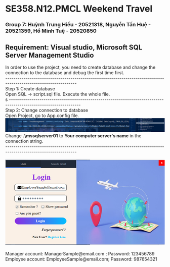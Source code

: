 # SE358.N12.PMCL Weekend Travel

<head>
  <link rel="stylesheet.css" href="css\stylesheet.css" />
</head>
<body>
<!-- ![](images\wp9152753-space-city-wallpapers.jpg) -->

  <h3>
  Group 7: Huỳnh Trung Hiếu - 20521318, Nguyễn Tấn Huệ - 20521359, Hồ Minh Tuệ - 20520850
  </h3>
  <h2>Requirement: Visual studio, Microsoft SQL Server Management Studio</h2>
  <div>In order to use the project, you need to create database and change the connection to the database and debug the first time first.
  <br>
  -----------------------------------------------------------------------------------------------------------------
  <br>
  Step 1: Create database
  <br>
  Open SQL -> script.sql file. Execute the whole file.
  <br>s
  -----------------------------------------------------------------------------------------------------------------
  <br>
  Step 2: Change connection to database
  <br>
  Open Project, go to App.config file.
  <br>
  <div>  <img src="GitInstructionMaterials\AppConfig.PNG" width="1000" /></div>
  Change <b>.\mssqlserver01</b> to <b>Your computer server's name</b> in the connection string.
  <br>
  -----------------------------------------------------------------------------------------------------------------
 <br>

<br>
<img src="GitInstructionMaterials\LoginDisplay.PNG" width="600" /></div>
<br>
Manager account: ManagerSample@email.com ; Password: 123456789
<br>
Employee account: EmployeeSample@email.com; Password: 987654321
</div>

</body>
